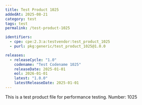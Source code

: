 ```yaml
---
title: Test Product 1025
addedAt: 2025-08-21
category: test
tags: test
permalink: /test-product-1025

identifiers:
  - cpe: cpe:2.3:a:testvendor:test_product_1025
  - purl: pkg:generic/test_product_1025@1.0.0

releases:
  - releaseCycle: "1.0"
    codename: "Test Codename 1025"
    releaseDate: 2025-01-01
    eol: 2026-01-01
    latest: "1.0.0"
    latestReleaseDate: 2025-01-01
---
```


This is a test product file for performance testing. Number: 1025
